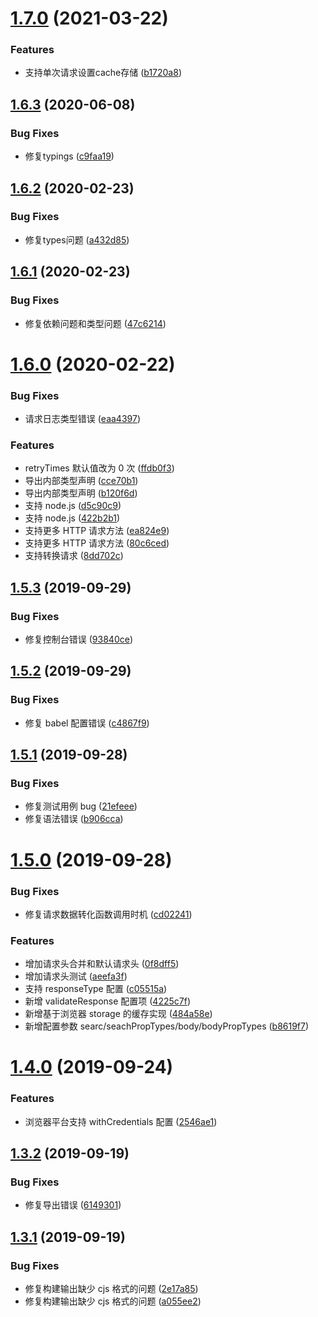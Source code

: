 # [1.7.0](https://github.com/whinc/api-sharp/compare/v1.6.3...v1.7.0) (2021-03-22)


### Features

* 支持单次请求设置cache存储 ([b1720a8](https://github.com/whinc/api-sharp/commit/b1720a8))

## [1.6.3](https://github.com/whinc/api-sharp/compare/v1.6.2...v1.6.3) (2020-06-08)


### Bug Fixes

* 修复typings ([c9faa19](https://github.com/whinc/api-sharp/commit/c9faa19))

## [1.6.2](https://github.com/whinc/api-sharp/compare/v1.6.1...v1.6.2) (2020-02-23)


### Bug Fixes

* 修复types问题 ([a432d85](https://github.com/whinc/api-sharp/commit/a432d85))

## [1.6.1](https://github.com/whinc/api-sharp/compare/v1.6.0...v1.6.1) (2020-02-23)

### Bug Fixes

- 修复依赖问题和类型问题 ([47c6214](https://github.com/whinc/api-sharp/commit/47c6214))

# [1.6.0](https://github.com/whinc/api-sharp/compare/v1.5.3...v1.6.0) (2020-02-22)

### Bug Fixes

- 请求日志类型错误 ([eaa4397](https://github.com/whinc/api-sharp/commit/eaa4397))

### Features

- retryTimes 默认值改为 0 次 ([ffdb0f3](https://github.com/whinc/api-sharp/commit/ffdb0f3))
- 导出内部类型声明 ([cce70b1](https://github.com/whinc/api-sharp/commit/cce70b1))
- 导出内部类型声明 ([b120f6d](https://github.com/whinc/api-sharp/commit/b120f6d))
- 支持 node.js ([d5c90c9](https://github.com/whinc/api-sharp/commit/d5c90c9))
- 支持 node.js ([422b2b1](https://github.com/whinc/api-sharp/commit/422b2b1))
- 支持更多 HTTP 请求方法 ([ea824e9](https://github.com/whinc/api-sharp/commit/ea824e9))
- 支持更多 HTTP 请求方法 ([80c6ced](https://github.com/whinc/api-sharp/commit/80c6ced))
- 支持转换请求 ([8dd702c](https://github.com/whinc/api-sharp/commit/8dd702c))

## [1.5.3](https://github.com/whinc/api-sharp/compare/v1.5.2...v1.5.3) (2019-09-29)

### Bug Fixes

- 修复控制台错误 ([93840ce](https://github.com/whinc/api-sharp/commit/93840ce))

## [1.5.2](https://github.com/whinc/api-sharp/compare/v1.5.1...v1.5.2) (2019-09-29)

### Bug Fixes

- 修复 babel 配置错误 ([c4867f9](https://github.com/whinc/api-sharp/commit/c4867f9))

## [1.5.1](https://github.com/whinc/api-sharp/compare/v1.5.0...v1.5.1) (2019-09-28)

### Bug Fixes

- 修复测试用例 bug ([21efeee](https://github.com/whinc/api-sharp/commit/21efeee))
- 修复语法错误 ([b906cca](https://github.com/whinc/api-sharp/commit/b906cca))

# [1.5.0](https://github.com/whinc/api-sharp/compare/v1.4.0...v1.5.0) (2019-09-28)

### Bug Fixes

- 修复请求数据转化函数调用时机 ([cd02241](https://github.com/whinc/api-sharp/commit/cd02241))

### Features

- 增加请求头合并和默认请求头 ([0f8dff5](https://github.com/whinc/api-sharp/commit/0f8dff5))
- 增加请求头测试 ([aeefa3f](https://github.com/whinc/api-sharp/commit/aeefa3f))
- 支持 responseType 配置 ([c05515a](https://github.com/whinc/api-sharp/commit/c05515a))
- 新增 validateResponse 配置项 ([4225c7f](https://github.com/whinc/api-sharp/commit/4225c7f))
- 新增基于浏览器 storage 的缓存实现 ([484a58e](https://github.com/whinc/api-sharp/commit/484a58e))
- 新增配置参数 searc/seachPropTypes/body/bodyPropTypes ([b8619f7](https://github.com/whinc/api-sharp/commit/b8619f7))

# [1.4.0](https://github.com/whinc/api-sharp/compare/v1.3.2...v1.4.0) (2019-09-24)

### Features

- 浏览器平台支持 withCredentials 配置 ([2546ae1](https://github.com/whinc/api-sharp/commit/2546ae1))

## [1.3.2](https://github.com/whinc/api-sharp/compare/v1.3.1...v1.3.2) (2019-09-19)

### Bug Fixes

- 修复导出错误 ([6149301](https://github.com/whinc/api-sharp/commit/6149301))

## [1.3.1](https://github.com/whinc/api-sharp/compare/v1.3.0...v1.3.1) (2019-09-19)

### Bug Fixes

- 修复构建输出缺少 cjs 格式的问题 ([2e17a85](https://github.com/whinc/api-sharp/commit/2e17a85))
- 修复构建输出缺少 cjs 格式的问题 ([a055ee2](https://github.com/whinc/api-sharp/commit/a055ee2))
